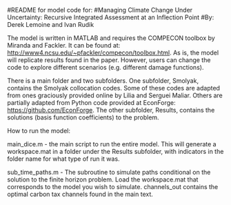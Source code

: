#README for model code for:
#Managing Climate Change Under Uncertainty: Recursive Integrated Assessment at an Inflection Point
#By: Derek Lemoine and Ivan Rudik

The model is written in MATLAB and requires the COMPECON toolbox by Miranda and Fackler. It can be found at: http://www4.ncsu.edu/~pfackler/compecon/toolbox.html. As is, the model will replicate results found in the paper. However, users can change the code to explore different scenarios (e.g. different damage functions).

There is a main folder and two subfolders. One subfolder, Smolyak, contains the Smolyak collocation codes. Some of these codes are adapted from ones graciously provided online by Lilia and Serguei Maliar. Others are partially adapted from Python code provided at EconForge: https://github.com/EconForge. The other subfolder, Results, contains the solutions (basis function coefficients) to the problem.

How to run the model:

main_dice.m - the main script to run the entire model. This will generate a workspace.mat in a folder under the Results subfolder, with indicators in the folder name for what type of run it was.

sub_time_paths.m - The subroutine to simulate paths conditional on the solution to the finite horizon problem. Load the workspace.mat that corresponds to the model you wish to simulate. channels_out contains the optimal carbon tax channels found in the main text.
